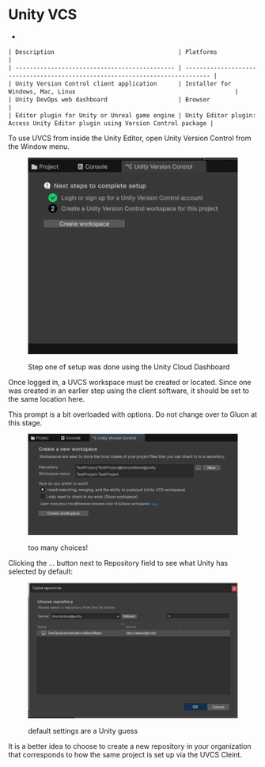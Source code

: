 # Unity VCS

*

    | Description                                   | Platforms                                                                     |
    | --------------------------------------------- | ----------------------------------------------------------------------------- |
    | Unity Version Control client application      | Installer for Windows, Mac, Linux                                             |
    | Unity DevOps web dashboard                    | Browser                                                                       |
    | Editor plugin for Unity or Unreal game engine | Unity Editor plugin: Access Unity Editor plugin using Version Control package |

To use UVCS from inside the Unity Editor, open Unity Version Control from the Window menu.

<figure><img src="../../.gitbook/assets/image (7).png" alt=""><figcaption><p>Step one of setup was done using the Unity Cloud Dashboard</p></figcaption></figure>

Once logged in, a UVCS workspace must be created or located. Since one was created in an earlier step using the client software, it should be set to the same location here.

This prompt is a bit overloaded with options. Do not change over to Gluon at this stage.&#x20;

<figure><img src="../../.gitbook/assets/image (8).png" alt=""><figcaption><p>too many choices!</p></figcaption></figure>

Clicking the ... button next to Repository field to see what Unity has selected by default:

<figure><img src="../../.gitbook/assets/image (10).png" alt=""><figcaption><p>default settings are a Unity guess</p></figcaption></figure>

It is a better idea to choose to create a new repository in your organization that corresponds to how the same project is set up via the UVCS Cleint.
